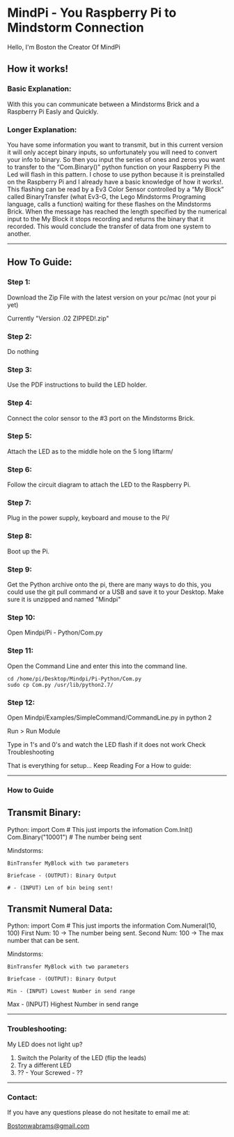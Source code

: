 ﻿# MindPi - You Raspberry Pi to Mindstorm Connection

Hello, I'm Boston the Creator Of MindPi
## How it works!
### Basic Explanation:
With this you can communicate between a Mindstorms Brick and a Raspberry Pi Easly and Quickly.

### Longer Explanation:

You have some information you want to transmit, but in this current version it will only accept binary inputs, so unfortunately you will need to convert your info to binary. So then you input the series of ones and zeros you want to transfer to the “Com.Binary()” python function on your Raspberry Pi the Led will flash in this pattern. I chose to use python because it is preinstalled on the Raspberry Pi and I already have a basic knowledge of how it works!. This flashing can be read by a Ev3 Color Sensor controlled by a  “My Block” called BinaryTransfer (what Ev3-G, the Lego Mindstorms Programing language, calls a function) waiting for these flashes on the Mindstorms Brick. When the message has reached the length specified by the numerical input to the My Block it stops recording and returns the binary that it recorded. This would conclude the transfer of data from one system to another.

-----------------------------------------------------------------------------------------------------------------------------------------

## How To Guide:

  ### Step 1:
  Download the Zip File with the latest version on your pc/mac (not your pi yet)

  Currently "Version .02 ZIPPED!.zip"

  ### Step 2:

  Do nothing

  ### Step 3:

  Use the PDF instructions to build the LED holder.

  ### Step 4:

  Connect the color sensor to the #3 port on the Mindstorms Brick.

  ### Step 5:
  Attach the LED as to the middle hole on the 5 long liftarm/

  ### Step 6:
  Follow the circuit diagram to attach the LED to the Raspberry Pi.

  ### Step 7:
  Plug in the power supply, keyboard and mouse to the Pi/

  ### Step 8:

  Boot up the Pi.

  ### Step 9:

  Get the Python archive onto the pi, there are many ways to do this, you could use the git pull command or a USB and save it to your Desktop.
  Make sure it is unzipped and named "Mindpi"

  ### Step 10:
  Open Mindpi/Pi - Python/Com.py

  ### Step 11:

  Open the Command Line and enter this into the command line.

    cd /home/pi/Desktop/Mindpi/Pi-Python/Com.py
    sudo cp Com.py /usr/lib/python2.7/

  ### Step 12:

  Open Mindpi/Examples/SimpleCommand/CommandLine.py in python 2

  Run > Run Module

  Type in 1's and 0's and watch the LED flash if it does not work Check Troubleshooting

That is everything for setup... Keep Reading For a How to guide:

-----------------------------------------------------------------------------------------------------------------------------------------

### How to Guide

## Transmit Binary:

Python:
	import Com # This just imports the infomation
	Com.Init()
	Com.Binary("10001") # The number being sent

Mindstorms:

	BinTransfer MyBlock with two parameters

	Briefcase - (OUTPUT): Binary Output

	# - (INPUT) Len of bin being sent!

## Transmit Numeral Data:

Python:
	import Com # This just imports the information
	Com.Numeral(10, 100)
  First Num: 10 -> The number being sent.
  Second Num: 100 -> The max number that can be sent.

Mindstorms:

	BinTransfer MyBlock with two parameters

	Briefcase - (OUTPUT): Binary Output

	Min - (INPUT) Lowest Number in send range

  Max - (INPUT) Highest Number in send range



-----------------------------------------------------------------------------------------------------------------------------------------

### Troubleshooting:

My LED does not light up?

1. Switch the Polarity of the LED (flip the leads)
2. Try a different LED
3. ?? - Your Screwed - ??

-----------------------------------------------------------------------------------------------------------------------------------------

### Contact:

If you have any questions please do not hesitate to email me at:

Bostonwabrams@gmail.com
